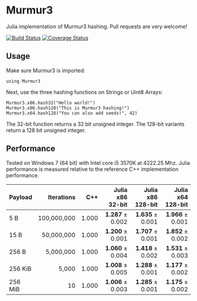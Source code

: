 # Murmur3
Julia implementation of Murmur3 hashing. Pull requests are very welcome!

[![Build Status](https://travis-ci.org/rjagerman/Murmur3.jl.svg?branch=master)](https://travis-ci.org/rjagerman/Murmur3.jl) [![Coverage Status](https://coveralls.io/repos/rjagerman/Murmur3.jl/badge.png?branch=master)](https://coveralls.io/r/rjagerman/Murmur3.jl?branch=master)

## Usage
Make sure Murmur3 is imported:

    using Murmur3

Next, use the three hashing functions on Strings or Uint8 Arrays:

    Murmur3.x86.hash32("Hello world!")
    Murmur3.x86.hash128("This is Murmur3 hashing!")
    Murmur3.x64.hash128("You can also add seeds!", 42)
    
The 32-bit function returns a 32 bit unsigned integer. The 128-bit variants return a 128 bit unsigned integer.

## Performance
Tested on Windows 7 (64 bit) with Intel core i5 3570K at 4222.25 Mhz. Julia performance is measured relative to the reference C++ implementation performance.

| Payload | Iterations  | C++   | Julia x86 32-bit  | Julia x86 128-bit | Julia x64 128-bit |
| ------- | -----------:| -----:| -----------------:| -----------------:| -----------------:|
| 5   B   | 100,000,000 | 1.000 | **1.287** ± 0.002 | **1.635** ± 0.001 | **1.966** ± 0.001 |
| 15  B   | 50,000,000  | 1.000 | **1.200** ± 0.001 | **1.707** ± 0.001 | **1.852** ± 0.002 |
| 256 B   | 5,000,000   | 1.000 | **1.060** ± 0.004 | **1.418** ± 0.002 | **1.531** ± 0.003 |
| 256 KiB | 5,000       | 1.000 | **1.008** ± 0.005 | **1.288** ± 0.001 | **1.177** ± 0.002 |
| 256 MiB | 10          | 1.000 | **1.006** ± 0.003 | **1.285** ± 0.001 | **1.175** ± 0.002 |
